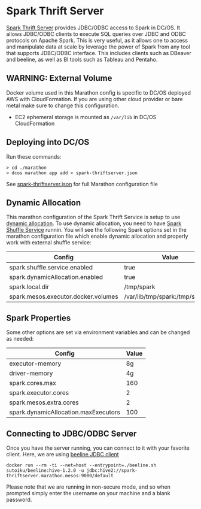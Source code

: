 # Spark Thrift Server

[Spark Thrift Server](http://spark.apache.org/docs/latest/sql-programming-guide.html#running-the-thrift-jdbcodbc-server) provides JDBC/ODBC access to Spark in DC/OS. 
It allows JDBC/ODBC clients to execute SQL queries over JDBC and ODBC protocols on Apache Spark. 
This is very useful, as it allows one to access and manipulate data at scale by leverage the power of Spark from any tool that supports JDBC/ODBC interface.
This includes clients such as DBeaver and beeline, as well as BI tools such as Tableau and Pentaho.

## WARNING: External Volume

Docker volume used in this Marathon config is specific to DC/OS deployed AWS with CloudFormation. 
If you are using other cloud provider or bare metal make sure to change this configuration.

* EC2 ephemeral storage is mounted as `/var/lib` in DC/OS CloudFormation

## Deploying into DC/OS

Run these commands:

```
> cd ./marathon
> dcos marathon app add < spark-thriftserver.json
```

See [spark-thriftserver.json](https://github.com/NBCUAS/dcos-spark-thrift-server/blob/master/marathon/spark-thriftserver.json)
for full Marathon configuration file

## Dynamic Allocation

This marathon configuration of the Spark Thrift Service is setup to use 
[dynamic allocation](http://spark.apache.org/docs/latest/configuration.html#dynamic-allocation). 
To use dynamic allocation, you need to have [Spark Shuffle Service](https://github.com/NBCUAS/dcos-spark-shuffle-service) runnin. 
You will see the following Spark options set in the marathon configuration file which enable dynamic allocation and properly work with external shuffle service:

| Config                                | Value |
| ------------------------------------- | ----- |
| spark.shuffle.service.enabled         | true  |
| spark.dynamicAllocation.enabled       | true  |
| spark.local.dir	                    | /tmp/spark |
| spark.mesos.executor.docker.volumes	| /var/lib/tmp/spark:/tmp/spark:rw |

## Spark Properties

Some other options are set via environment variables and can be changed as needed:

| Config                                | Value |      
| ------------------------------------- | ----- |
| executor-memory                       | 8g    |
| driver-memory                         | 4g    |
| spark.cores.max                       | 160   |
| spark.executor.cores                  | 2     |
| spark.mesos.extra.cores               | 2     |
| spark.dynamicAllocation.maxExecutors  | 100   |

## Connecting to JDBC/ODBC Server

Once you have the server running, you can connect to it with your favorite client.
Here, we are using [beeline JDBC client](https://cwiki.apache.org/confluence/display/Hive/HiveServer2+Clients#HiveServer2Clients-Beeline–CommandLineShell)

```
docker run --rm -ti --net=host --entrypoint=./beeline.sh sutoiku/beeline:hive-1.2.0 -u jdbc:hive2://spark-thriftserver.marathon.mesos:9000/default
```

Please note that we are running in non-secure mode, and so when prompted simply enter the username on your machine and a blank password.